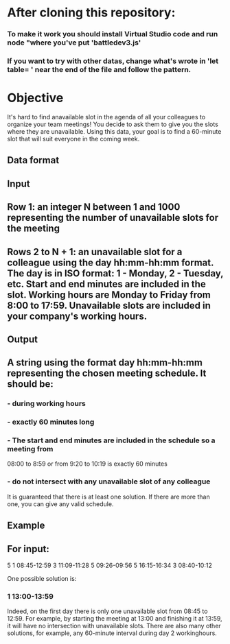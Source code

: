 # After cloning this repository:
### To make it work you should install Virtual Studio code and run node "where you've put 'battledev3.js'

### If you want to try with other datas, change what's wrote in  'let table= ' near the end of the file and follow the pattern.

# Objective
It's hard to find anavailable slot in the agenda of all your colleagues to organize your team meetings! You decide to ask them to give you the slots where 
they are unavailable. Using this data, your goal is to find a 60-minute slot that will suit everyone in the coming week.

## Data format
## Input
## Row 1: an integer N between 1 and 1000 representing the number of unavailable slots for the meeting
## Rows 2 to N + 1: an unavailable slot for a colleague using the day hh:mm-hh:mm format. The day is in ISO format: 1 - Monday, 2 - Tuesday, etc. Start and end minutes are included in the slot. Working hours are Monday to Friday from 8:00 to 17:59. Unavailable slots are included in your company's working hours.
## Output
## A string using the format day hh:mm-hh:mm representing the chosen meeting schedule. It should be:
### - during working hours
### - exactly 60 minutes long
### - The start and end minutes are included in the schedule so a meeting from
08:00 to 8:59 or from 9:20 to 10:19 is exactly 60 minutes
### - do not intersect with any unavailable slot of any colleague
It is guaranteed that there is at least one solution. If there are more than one, you can give any valid schedule.
  
## Example
## For input:
5
1 08:45-12:59
3 11:09-11:28
5 09:26-09:56
5 16:15-16:34
3 08:40-10:12

One possible solution is:
### 1 13:00-13:59
Indeed, on the first day there is only one unavailable slot from 08:45 to 12:59. For example, by starting the meeting at 13:00 and finishing it at 13:59, it will have no intersection with unavailable slots. There are also many other solutions, for example, any 60-minute interval during day 2 workinghours.
